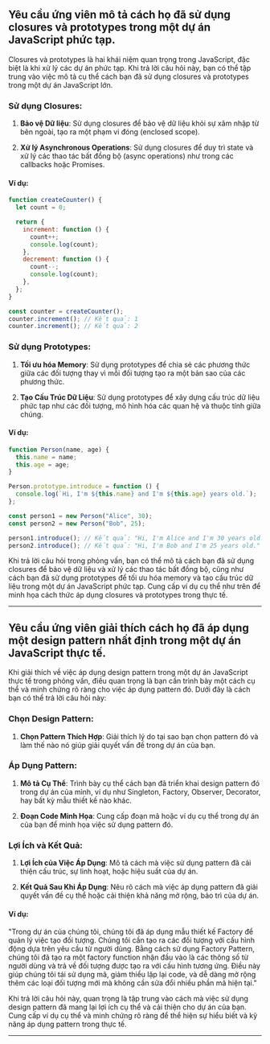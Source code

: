 ## Yêu cầu ứng viên mô tả cách họ đã sử dụng closures và prototypes trong một dự án JavaScript phức tạp.

Closures và prototypes là hai khái niệm quan trọng trong JavaScript, đặc biệt là khi xử lý các dự án phức tạp. Khi trả lời câu hỏi này, bạn có thể tập trung vào việc mô tả cụ thể cách bạn đã sử dụng closures và prototypes trong một dự án JavaScript lớn.

### Sử dụng Closures:

1. **Bảo vệ Dữ liệu**: Sử dụng closures để bảo vệ dữ liệu khỏi sự xâm nhập từ bên ngoài, tạo ra một phạm vi đóng (enclosed scope).

2. **Xử lý Asynchronous Operations**: Sử dụng closures để duy trì state và xử lý các thao tác bất đồng bộ (async operations) như trong các callbacks hoặc Promises.

#### Ví dụ:

```javascript
function createCounter() {
  let count = 0;

  return {
    increment: function () {
      count++;
      console.log(count);
    },
    decrement: function () {
      count--;
      console.log(count);
    },
  };
}

const counter = createCounter();
counter.increment(); // Kết quả: 1
counter.increment(); // Kết quả: 2
```

### Sử dụng Prototypes:

1. **Tối ưu hóa Memory**: Sử dụng prototypes để chia sẻ các phương thức giữa các đối tượng thay vì mỗi đối tượng tạo ra một bản sao của các phương thức.

2. **Tạo Cấu Trúc Dữ Liệu**: Sử dụng prototypes để xây dựng cấu trúc dữ liệu phức tạp như các đối tượng, mô hình hóa các quan hệ và thuộc tính giữa chúng.

#### Ví dụ:

```javascript
function Person(name, age) {
  this.name = name;
  this.age = age;
}

Person.prototype.introduce = function () {
  console.log(`Hi, I'm ${this.name} and I'm ${this.age} years old.`);
};

const person1 = new Person("Alice", 30);
const person2 = new Person("Bob", 25);

person1.introduce(); // Kết quả: "Hi, I'm Alice and I'm 30 years old."
person2.introduce(); // Kết quả: "Hi, I'm Bob and I'm 25 years old."
```

Khi trả lời câu hỏi trong phỏng vấn, bạn có thể mô tả cách bạn đã sử dụng closures để bảo vệ dữ liệu và xử lý các thao tác bất đồng bộ, cũng như cách bạn đã sử dụng prototypes để tối ưu hóa memory và tạo cấu trúc dữ liệu trong một dự án JavaScript phức tạp. Cung cấp ví dụ cụ thể như trên để minh họa cách thức áp dụng closures và prototypes trong thực tế.

---

## Yêu cầu ứng viên giải thích cách họ đã áp dụng một design pattern nhất định trong một dự án JavaScript thực tế.

Khi giải thích về việc áp dụng design pattern trong một dự án JavaScript thực tế trong phỏng vấn, điều quan trọng là bạn cần trình bày một cách cụ thể và minh chứng rõ ràng cho việc áp dụng pattern đó. Dưới đây là cách bạn có thể trả lời câu hỏi này:

### Chọn Design Pattern:

1. **Chọn Pattern Thích Hợp**: Giải thích lý do tại sao bạn chọn pattern đó và làm thế nào nó giúp giải quyết vấn đề trong dự án của bạn.

### Áp Dụng Pattern:

1. **Mô tả Cụ Thể**: Trình bày cụ thể cách bạn đã triển khai design pattern đó trong dự án của mình, ví dụ như Singleton, Factory, Observer, Decorator, hay bất kỳ mẫu thiết kế nào khác.

2. **Đoạn Code Minh Họa**: Cung cấp đoạn mã hoặc ví dụ cụ thể trong dự án của bạn để minh họa việc sử dụng pattern đó.

### Lợi Ích và Kết Quả:

1. **Lợi Ích của Việc Áp Dụng**: Mô tả cách mà việc sử dụng pattern đã cải thiện cấu trúc, sự linh hoạt, hoặc hiệu suất của dự án.

2. **Kết Quả Sau Khi Áp Dụng**: Nêu rõ cách mà việc áp dụng pattern đã giải quyết vấn đề cụ thể hoặc cải thiện khả năng mở rộng, bảo trì của dự án.

#### Ví dụ:

"Trong dự án của chúng tôi, chúng tôi đã áp dụng mẫu thiết kế Factory để quản lý việc tạo đối tượng. Chúng tôi cần tạo ra các đối tượng với cấu hình động dựa trên yêu cầu từ người dùng. Bằng cách sử dụng Factory Pattern, chúng tôi đã tạo ra một factory function nhận đầu vào là các thông số từ người dùng và trả về đối tượng được tạo ra với cấu hình tương ứng. Điều này giúp chúng tôi tái sử dụng mã, giảm thiểu lặp lại code, và dễ dàng mở rộng thêm các loại đối tượng mới mà không cần sửa đổi nhiều phần mã hiện tại."

Khi trả lời câu hỏi này, quan trọng là tập trung vào cách mà việc sử dụng design pattern đã mang lại lợi ích cụ thể và cải thiện cho dự án của bạn. Cung cấp ví dụ cụ thể và minh chứng rõ ràng để thể hiện sự hiểu biết và kỹ năng áp dụng pattern trong thực tế.

---
